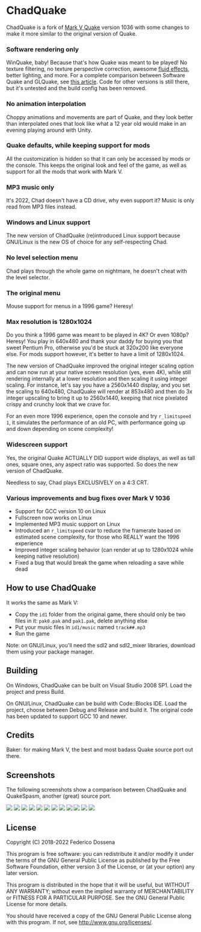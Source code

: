 # ChadQuake
ChadQuake is a fork of [Mark V Quake](http://quakeone.com/markv/) version 1036 with some changes to make it more similar to the original version of Quake.

### Software rendering only
WinQuake, baby! Because that's how Quake was meant to be played! No texture filtering, no texture perspective correction, awesome [fluid effects](https://fdossena.com/?p=quakeFluids/i.md), better lighting, and more. For a complete comparison between Software Quake and GLQuake, see [this article](https://www.quaddicted.com/engines/software_vs_glquake).
Code for other versions is still there, but it's untested and the build config has been removed.

### No animation interpolation
Choppy animations and movements are part of Quake, and they look better than interpolated ones that look like what a 12 year old would make in an evening playing around with Unity.

### Quake defaults, while keeping support for mods
All the customization is hidden so that it can only be accessed by mods or the console. This keeps the original look and feel of the game, as well as support for all the mods that work with Mark V.

### MP3 music only
It's 2022, Chad doesn't have a CD drive, why even support it? Music is only read from MP3 files instead.

### Windows and Linux support
The new version of ChadQuake (re)introduced Linux support because GNU/Linux is the new OS of choice for any self-respecting Chad.

### No level selection menu
Chad plays through the whole game on nightmare, he doesn't cheat with the level selector.

### The original menu
Mouse support for menus in a 1996 game? Heresy!

### Max resolution is 1280x1024
Do you think a 1996 game was meant to be played in 4K? Or even 1080p? Heresy! You play in 640x480 and thank your daddy for buying you that sweet Pentium Pro, otherwise you'd be stuck at 320x200 like everyone else. For mods support however, it's better to have a limit of 1280x1024.

The new version of ChadQuake improved the original integer scaling option and can now run at your native screen resolution (yes, even 4K), while still rendering internally at a lower resolution and then scaling it using integer scaling. For instance, let's say you have a 2560x1440 display, and you set the scaling to 640x480, ChadQuake will render at 853x480 and then do 3x integer upscaling to bring it up to 2560x1440, keeping that nice pixelated crispy and crunchy look that we crave for.

For an even more 1996 experience, open the console and try `r_limitspeed 1`, it simulates the performance of an old PC, with performance going up and down depending on scene complexity!

### Widescreen support
Yes, the original Quake ACTUALLY DID support wide displays, as well as tall ones, square ones, any aspect ratio was supported. So does the new version of ChadQuake.

Needless to say, Chad plays EXCLUSIVELY on a 4:3 CRT.

### Various improvements and bug fixes over Mark V 1036
* Support for GCC version 10 on Linux
* Fullscreen now works on Linux
* Implemented MP3 music support on Linux
* Introduced an `r_limitspeed` cvar to reduce the framerate based on estimated scene complexity, for those who REALLY want the 1996 experience
* Improved integer scaling behavior (can render at up to 1280x1024 while keeping native resolution)
* Fixed a bug that would break the game when reloading a save while dead

## How to use ChadQuake
It works the same as Mark V:
* Copy the `id1` folder from the original game, there should only be two files in it: `pak0.pak` and `pak1.pak`, delete anything else
* Put your music files in `id1/music` named `track##.mp3`
* Run the game

Note: on GNU/Linux, you'll need the sdl2 and sdl2_mixer libraries, download them using your package manager.

## Building
On Windows, ChadQuake can be built on Visual Studio 2008 SP1. Load the project and press Build.

On GNU/Linux, ChadQuake can be build with Code::Blocks IDE. Load the project, choose between Debug and Release and build it. The original code has been updated to support GCC 10 and newer.

## Credits
Baker: for making Mark V, the best and most badass Quake source port out there.

## Screenshots
The following screenshots show a comparison between ChadQuake and QuakeSpasm, another (great) source port.

![](.github/chad1.png)
![](.github/qs1.png)
![](.github/chad2.png)
![](.github/qs2.png)
![](.github/chad3.png)
![](.github/qs3.png)
![](.github/chad4.png)
![](.github/qs4.png)
![](.github/chad5.png)
![](.github/qs5.png)
![](.github/chad6.png)
![](.github/qs6.png)

## License
Copyright (C) 2018-2022 Federico Dossena

This program is free software: you can redistribute it and/or modify
it under the terms of the GNU General Public License as published by
the Free Software Foundation, either version 3 of the License, or
(at your option) any later version.

This program is distributed in the hope that it will be useful,
but WITHOUT ANY WARRANTY; without even the implied warranty of
MERCHANTABILITY or FITNESS FOR A PARTICULAR PURPOSE.  See the
GNU General Public License for more details.

You should have received a copy of the GNU General Public License
along with this program.  If not, see <http://www.gnu.org/licenses/>.

